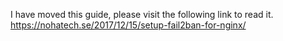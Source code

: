 I have moved this guide, please visit the following link to read it.
https://nohatech.se/2017/12/15/setup-fail2ban-for-nginx/

